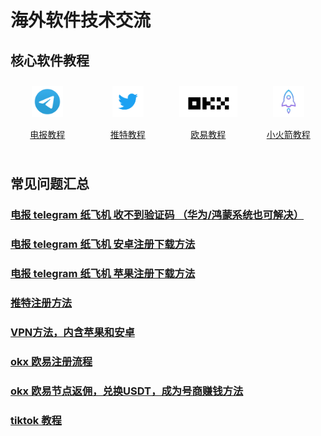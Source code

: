 # 海外软件技术交流

## 核心软件教程
<div style="display: grid;grid-template-columns: repeat(4, 1fr);align-items: start;gap: 10px;">
  <div style=" flex: 1;text-align: center;padding: 10px;box-sizing: border-box;">
    <a href="./telegram">
        <img src="./assets/img/telegram.png" alt="电报教程" height=50px>
        <p>电报教程</p>
    </a>
  </div>
   <div style=" flex: 1;text-align: center;padding: 10px;box-sizing: border-box;">
    <a href="./twitter">
        <img src="./assets/img/twitter.png" alt="推特教程" height=50px>
        <p>推特教程</p>
    </a>
  </div>
   <div style=" flex: 1;text-align: center;padding: 10px;box-sizing: border-box;">
    <a href="./okx">
        <img src="./assets/img/okx.png" alt="欧易教程" height=50px>
        <p>欧易教程</p>
    </a>
  </div>
  <div style=" flex: 1;text-align: center;padding: 10px;box-sizing: border-box;">
    <a href="./vpn">
        <img src="./assets/img/shadowrocket.jpeg" alt="小火箭教程" height=50px>
        <p>小火箭教程</p>
    </a>
  </div>
</div>

## 常见问题汇总
### [电报 telegram 纸飞机 收不到验证码 （华为/鸿蒙系统也可解决）](./docs/telegram-no-sms-code)
### [电报 telegram 纸飞机 安卓注册下载方法](./docs/telegram-android)
### [电报 telegram 纸飞机 苹果注册下载方法](./docs/telegram-ios)
### [推特注册方法](./docs/twitter)
### [VPN方法，内含苹果和安卓](./docs/vpn)
### [okx 欧易注册流程](./docs/okx)
### [okx 欧易节点返佣，兑换USDT，成为号商赚钱方法](./docs/okx-buy-coins)
### [tiktok 教程](./docs/tiktok)